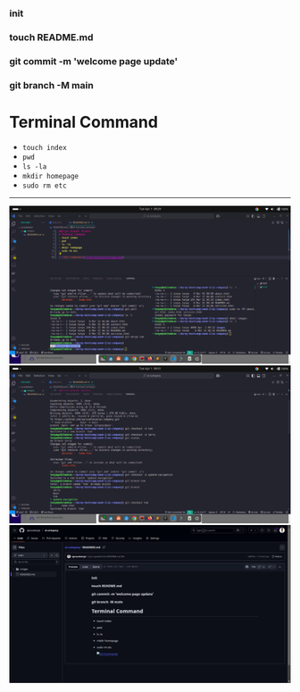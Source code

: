 ### init
### touch README.md
### git commit -m 'welcome page update'
### git branch -M main
# Terminal Command
- `touch index`
- `pwd`
- `ls -la`
- `mkdir homepage`
- `sudo rm etc`
---
![Git Commands](./images/git-commands.png)
![Git Commands](./images/terminal_Prime.png)
![Git Commands](./images/repository-details.png)
